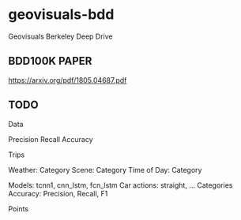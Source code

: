 # geovisuals-bdd
Geovisuals Berkeley Deep Drive
## BDD100K PAPER
https://arxiv.org/pdf/1805.04687.pdf

## TODO


Data

Precision
Recall
Accuracy


Trips

Weather: Category
Scene: Category
Time of Day: Category

Models: tcnn1, cnn_lstm, fcn_lstm
Car actions: straight, ... Categories
Accuracy: Precision, Recall, F1


Points

